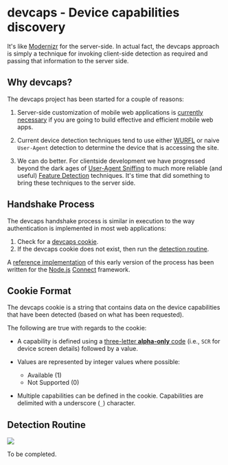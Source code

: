 # devcaps - Device capabilities discovery

It's like [Modernizr](http://modernizr.com) for the server-side.  In actual fact, the devcaps approach is simply a technique for invoking client-side detection as required and passing that information to the server side.

## Why devcaps?

The devcaps project has been started for a couple of reasons:

1. Server-side customization of mobile web applications is [currently necessary](http://www.cloudfour.com/css-media-query-for-mobile-is-fools-gold/) if you are going to build effective and efficient mobile web apps.

2. Current device detection techniques tend to use either [WURFL](http://www.scientiamobile.com/) or naive `User-Agent` detection to determine the device that is accessing the site.

3. We can do better. For clientside development we have progressed beyond the dark ages of [User-Agent Sniffing](https://secure.wikimedia.org/wikipedia/en/wiki/Browser_sniffing) to much more reliable (and useful) [Feature Detection](http://www.html5rocks.com/en/tutorials/detection/index.html) techniques. It's time that did something to bring these techniques to the server side.

## Handshake Process

The devcaps handshake process is similar in execution to the way authentication is implemented in most web applications:

1. Check for a [devcaps cookie](#cookie-format).
2. If the devcaps cookie does not exist, then run the [detection routine](#detection-routine).

A [reference implementation](/devcaps/connect-devcaps) of this early version of the process has been written for the [Node.js](http://nodejs.org/) [Connect](http://senchalabs.github.com/connect/) framework.

<a id="cookie-format"></a>
## Cookie Format

The devcaps cookie is a string that contains data on the device capabilities that have been detected (based on what has been requested). 

The following are true with regards to the cookie:

- A capability is defined using a [three-letter __alpha-only__ code](/devcaps/devcaps/wiki/Capability-Codes) (i.e., `SCR` for device screen details) followed by a value.

- Values are represented by integer values where possible:
	- Available (1)
	- Not Supported (0)

- Multiple capabilities can be defined in the cookie.  Capabilities are delimited with a underscore (`_`) character.

<a id="detection-routine"></a>
## Detection Routine

![](/DamonOehlman/devcaps/raw/master/assets/devcaps-process.png)

To be completed.
